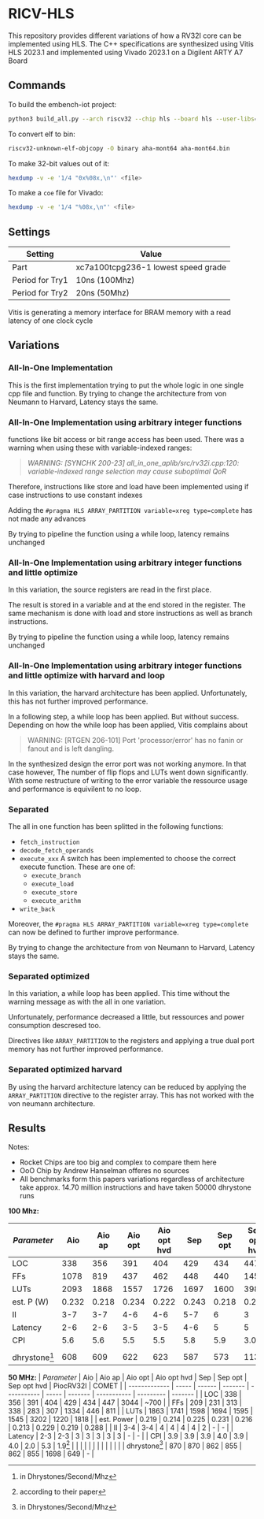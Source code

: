 # RICV-HLS

This repository provides different variations of how a RV32I core can be implemented using HLS.
The C++ specifications are synthesized using Vitis HLS 2023.1 and implemented using Vivado 2023.1 on a Digilent ARTY A7 Board

## Commands

To build the embench-iot project:

```sh
python3 build_all.py --arch riscv32 --chip hls --board hls --user-libs="-lm" --builddir build
```

To convert elf to bin:

```sh
riscv32-unknown-elf-objcopy -O binary aha-mont64 aha-mont64.bin
```

To make 32-bit values out of it:

```sh
hexdump -v -e '1/4 "0x%08x,\n"' <file>
```

To make a `coe` file for Vivado:

```sh
hexdump -v -e '1/4 "%08x,\n"' <file>
```

## Settings

| Setting         | Value                               |
| --------------- | ----------------------------------- |
| Part            | xc7a100tcpg236-1 lowest speed grade |
| Period for Try1 | 10ns (100Mhz)                       |
| Period for Try2 | 20ns (50Mhz)                        |

Vitis is generating a memory interface for BRAM memory with a read latency of one clock cycle

## Variations

### All-In-One Implementation

This is the first implementation trying to put the whole logic in one single cpp file and function.
By trying to change the architecture from von Neumann to Harvard, Latency stays the same.

### All-In-One Implementation using arbitrary integer functions

functions like bit access or bit range access has been used.
There was a warning when using these with variable-indexed ranges:

> *WARNING: [SYNCHK 200-23] all_in_one_aplib/src/rv32i.cpp:120: variable-indexed range selection may cause suboptimal QoR*

Therefore, instructions like store and load have been implemented using if case instructions to use constant indexes

Adding the `#pragma HLS ARRAY_PARTITION variable=xreg type=complete` has not made any advances

By trying to pipeline the function using a while loop, latency remains unchanged

### All-In-One Implementation using arbitrary integer functions and little optimize

In this variation, the source registers are read in the first place. 

The result is stored in a variable and at the end stored in the register. The same mechanism is done with load and store instructions as well as branch instructions.

By trying to pipeline the function using a while loop, latency remains unchanged

### All-In-One Implementation using arbitrary integer functions and little optimize with harvard and loop

In this variation, the harvard architecture has been applied. Unfortunately, this has not further improved performance.

In a following step, a while loop has been applied. But without success. Depending on how the while loop has been applied, Vitis complains about
> WARNING: [RTGEN 206-101] Port 'processor/error' has no fanin or fanout and is left dangling.

In the synthesized design the error port was not working anymore. In that case however, The number of flip flops and LUTs went down significantly. With some restructure of writing to the error variable the ressource usage and performance is equivilent to no loop.


### Separated

The all in one function has been splitted in the following functions:
- `fetch_instruction`
- `decode_fetch_operands`
- `execute_xxx` A switch has been implemented to choose the correct execute function. These are one of:
  - `execute_branch`
  - `execute_load`
  - `execute_store`
  - `execute_arithm`
- `write_back`

Moreover, the `#pragma HLS ARRAY_PARTITION variable=xreg type=complete` can now be defined to further improve performance.

By trying to change the architecture from von Neumann to Harvard, Latency stays the same.

### Separated optimized

In this variation, a while loop has been applied. This time without the warning message as with the all in one variation.

Unfortunately, performance decreased a little, but ressources and power consumption descresed too.

Directives like `ARRAY_PARTITION` to the registers and applying a true dual port memory has not further improved performance.

### Separated optimized harvard

By using the harvard architecture latency can be reduced by applying the `ARRAY_PARTITION` directive to the register array. This has not worked with the von neumann architecture.

## Results
Notes:
- Rocket Chips are too big and complex to compare them here
- OoO Chip by Andrew Hanselman offeres no sources
- All benchmarks form this papers variations regardless of architecture take approx. 14.70 million instructions and have taken 50000 dhrystone runs

**100 Mhz:**

| *Parameter*   | Aio   | Aio ap | Aio opt | Aio opt hvd | Sep   | Sep opt | Sep opt hvd | PiocRV32I |
| ------------- | ----- | ------ | ------- | ----------- | ----- | ------- | ----------- | --------- |
| LOC           | 338   | 356    | 391     | 404         | 429   | 434     | 447         | 3044      |
| FFs           | 1078  | 819    | 437     | 462         | 448   | 440     | 1452        | 446       |
| LUTs          | 2093  | 1868   | 1557    | 1726        | 1697  | 1600    | 3980        | 1226      |
| est. P (W)    | 0.232 | 0.218  | 0.234   | 0.222       | 0.243 | 0.218   | 0.242       | 0.231     |
| II            | 3-7   | 3-7    | 4-6     | 4-6         | 5-7   | 6       | 3           | -         |
| Latency       | 2-6   | 2-6    | 3-5     | 3-5         | 4-6   | 5       | 5           | -         |
| CPI           | 5.6   | 5.6    | 5.5     | 5.5         | 5.8   | 5.9     | 3.0         | 5.3       |
|               |       |        |         |             |       |         |             |           |
| dhrystone[^1] | 608   | 609    | 622     | 623         | 587   | 573     | 1134        | 647       |

**50 MHz:**
| *Parameter*   | Aio   | Aio ap | Aio opt | Aio opt hvd | Sep   | Sep opt | Sep opt hvd | PiocRV32I | COMET   |
| ------------- | ----- | ------ | ------- | ----------- | ----- | ------- | ----------- | --------- | ------- |
| LOC           | 338   | 356    | 391     | 404         | 429   | 434     | 447         | 3044      | ~700    |
| FFs           | 209   | 231    | 313     | 338         | 283   | 307     | 1334        | 446       | 811     |
| LUTs          | 1863  | 1741   | 1598    | 1694        | 1595  | 1545    | 3202        | 1220      | 1818    |
| est. Power    | 0.219 | 0.214  | 0.225   | 0.231       | 0.216 | 0.213   | 0.229       | 0.219     | 0.288   |
| II            | 3-4   | 3-4    | 4       | 4           | 4     | 4       | 2           | -         | -       |
| Latency       | 2-3   | 2-3    | 3       | 3           | 3     | 3       | 3           | -         | -       |
| CPI           | 3.9   | 3.9    | 3.9     | 4.0         | 3.9   | 4.0     | 2.0         | 5.3       | 1.9[^2] |
|               |       |        |         |             |       |         |             |           |         |
| dhrystone[^1] | 870   | 870    | 862     | 855         | 862   | 855     | 1698        | 649       | -       |

[^1]: in Dhrystones/Second/Mhz

[^2]: according to their paper
